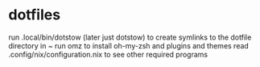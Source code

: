 # dotfiles

run .local/bin/dotstow (later just dotstow) to create symlinks to the dotfile directory in ~
run omz to install oh-my-zsh and plugins and themes
read .config/nix/configuration.nix to see other required programs
